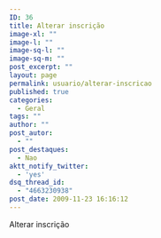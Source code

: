 ```yaml
---
ID: 36
title: Alterar inscrição
image-xl: ""
image-l: ""
image-sq-l: ""
image-sq-m: ""
post_excerpt: ""
layout: page
permalink: usuario/alterar-inscricao
published: true
categories:
  - Geral
tags: ""
author: ""
post_autor:
  - ""
post_destaques:
  - Nao
aktt_notify_twitter:
  - 'yes'
dsq_thread_id:
  - "4663230938"
post_date: 2009-11-23 16:16:12
---
```

Alterar inscrição